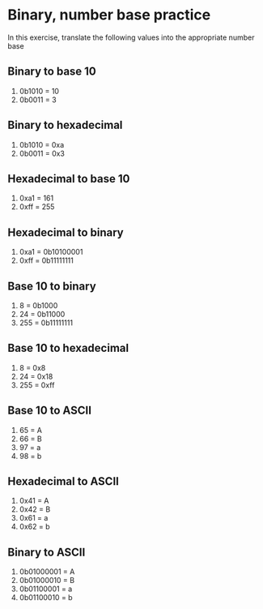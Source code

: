 # Binary, number base practice

In this exercise, translate the following values into the appropriate number base


## Binary to base 10

1. 0b1010 = 10
2. 0b0011 = 3

## Binary to hexadecimal

1. 0b1010 = 0xa
2. 0b0011 = 0x3

## Hexadecimal to base 10

1. 0xa1 = 161
2. 0xff = 255

## Hexadecimal to binary

1. 0xa1 = 0b10100001
2. 0xff = 0b11111111

## Base 10 to binary

1. 8 = 0b1000
2. 24 = 0b11000
3. 255 = 0b11111111

## Base 10 to hexadecimal

1. 8 = 0x8
2. 24 = 0x18
3. 255 = 0xff

## Base 10 to ASCII

1. 65 = A
2. 66 = B
3. 97 = a
4. 98 = b

## Hexadecimal to ASCII

1. 0x41 = A
2. 0x42 = B
3. 0x61 = a
4. 0x62 = b

## Binary to ASCII

1. 0b01000001 = A
2. 0b01000010 = B
3. 0b01100001 = a
4. 0b01100010 = b
